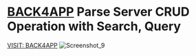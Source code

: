 # [BACK4APP](https://www.back4app.com) Parse Server CRUD Operation with Search, Query 
[VISIT: BACK4APP](https://www.back4app.com/)
![Screenshot_9](https://user-images.githubusercontent.com/22006238/83961428-bd326e80-a8b4-11ea-9135-eb76755f5fdd.png)

